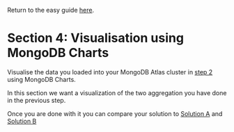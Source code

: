 Return to the easy guide [here](..).
# Section 4: Visualisation using MongoDB Charts
Visualise the data you loaded into your MongoDB Atlas cluster in [step 2](../data-migration) using MongoDB Charts.

In this section we want a visualization of the two aggregation you have done in the previous step.

Once you are done with it you can compare your solution to [Solution A](https://github.com/mcinteerj/rdbms-mdb-migration-workshop/blob/main/guides/solutions/Aggregation1Charts.png) and [Solution B](https://github.com/mcinteerj/rdbms-mdb-migration-workshop/blob/main/guides/solutions/Aggregation2Chart.png)
